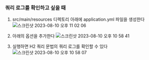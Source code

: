 ### 쿼리 로그를 확인하고 싶을 때 
1. src/main/resources 디렉토리 아래에 application.yml 파일을 생성한다
![스크린샷 2023-08-10 오후 11 02 06](https://github.com/5selny/5selny.github.io/assets/115622936/3a81abfa-f320-41c0-aec9-2c32765b00db)


2. 아래의 옵션을 추가한다
![스크린샷 2023-08-10 오후 10 58 41](https://github.com/5selny/5selny.github.io/assets/115622936/9e90cef6-1b2d-430c-91f7-892760ccf29e)


3. 실행하면 H2 쿼리 문법의 쿼리 로그를 확인할 수 있다
![스크린샷 2023-08-10 오후 10 58 07](https://github.com/5selny/5selny.github.io/assets/115622936/93010536-62a0-41b5-abd8-4721a11e5103)




